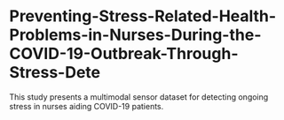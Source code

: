 # Preventing-Stress-Related-Health-Problems-in-Nurses-During-the-COVID-19-Outbreak-Through-Stress-Dete
This study presents a multimodal sensor dataset for detecting ongoing stress in nurses aiding COVID-19 patients.
